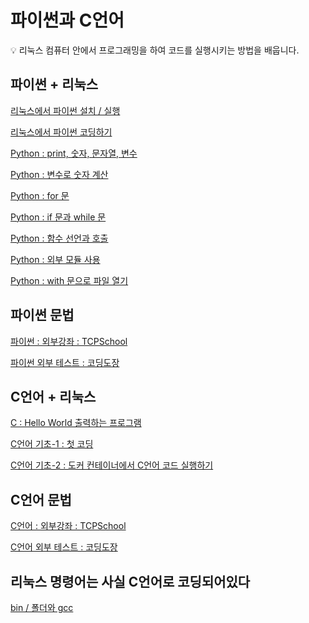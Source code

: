 # 파이썬과 C언어

<aside>
💡 리눅스 컴퓨터 안에서 프로그래밍을 하여 코드를 실행시키는 방법을 배웁니다.

</aside>

## 파이썬 + 리눅스

[리눅스에서 파이썬 설치 / 실행](%E1%84%85%E1%85%B5%E1%84%82%E1%85%AE%E1%86%A8%E1%84%89%E1%85%B3%E1%84%8B%E1%85%A6%E1%84%89%E1%85%A5%20%E1%84%91%E1%85%A1%E1%84%8B%E1%85%B5%E1%84%8A%E1%85%A5%E1%86%AB%20%E1%84%89%E1%85%A5%E1%86%AF%E1%84%8E%E1%85%B5%20%E1%84%89%E1%85%B5%E1%86%AF%E1%84%92%E1%85%A2%E1%86%BC%20fa706bbdd3d84ae9ba4638cc15eb999d.md)

[리눅스에서 파이썬 코딩하기](%E1%84%85%E1%85%B5%E1%84%82%E1%85%AE%E1%86%A8%E1%84%89%E1%85%B3%E1%84%8B%E1%85%A6%E1%84%89%E1%85%A5%20%E1%84%91%E1%85%A1%E1%84%8B%E1%85%B5%E1%84%8A%E1%85%A5%E1%86%AB%20%E1%84%8F%E1%85%A9%E1%84%83%E1%85%B5%E1%86%BC%E1%84%92%E1%85%A1%E1%84%80%E1%85%B5%20c2dac6f5febb4672901e4947cec886fa.md)

[Python : print, 숫자, 문자열, 변수](Python%20print,%20%E1%84%89%E1%85%AE%E1%86%BA%E1%84%8C%E1%85%A1,%20%E1%84%86%E1%85%AE%E1%86%AB%E1%84%8C%E1%85%A1%E1%84%8B%E1%85%A7%E1%86%AF,%20%E1%84%87%E1%85%A7%E1%86%AB%E1%84%89%E1%85%AE%20c6824445399146bf9df73d29ea12d456.md)

[Python : 변수로 숫자 계산](Python%20%E1%84%87%E1%85%A7%E1%86%AB%E1%84%89%E1%85%AE%E1%84%85%E1%85%A9%20%E1%84%89%E1%85%AE%E1%86%BA%E1%84%8C%E1%85%A1%20%E1%84%80%E1%85%A8%E1%84%89%E1%85%A1%E1%86%AB%208d51d9bb77c240cd96f9d0d4e43c40d5.md)

[Python : for 문](Python%20for%20%E1%84%86%E1%85%AE%E1%86%AB%20223387f7b04041d292e7bf8baa8780d1.md)

[Python : if 문과 while 문](Python%20if%20%E1%84%86%E1%85%AE%E1%86%AB%E1%84%80%E1%85%AA%20while%20%E1%84%86%E1%85%AE%E1%86%AB%20a4e82400e48f49daa1cc4bba205b1a17.md)

[Python : 함수 선언과 호출](Python%20%E1%84%92%E1%85%A1%E1%86%B7%E1%84%89%E1%85%AE%20%E1%84%89%E1%85%A5%E1%86%AB%E1%84%8B%E1%85%A5%E1%86%AB%E1%84%80%E1%85%AA%20%E1%84%92%E1%85%A9%E1%84%8E%E1%85%AE%E1%86%AF%20ffbe9af2b2d74514b47296577c873837.md)

[Python : 외부 모듈 사용](Python%20%E1%84%8B%E1%85%AC%E1%84%87%E1%85%AE%20%E1%84%86%E1%85%A9%E1%84%83%E1%85%B2%E1%86%AF%20%E1%84%89%E1%85%A1%E1%84%8B%E1%85%AD%E1%86%BC%20b63ff3a4672a4a4c876c9accca8205b0.md)

[Python : with 문으로 파일 열기](Python%20with%20%E1%84%86%E1%85%AE%E1%86%AB%E1%84%8B%E1%85%B3%E1%84%85%E1%85%A9%20%E1%84%91%E1%85%A1%E1%84%8B%E1%85%B5%E1%86%AF%20%E1%84%8B%E1%85%A7%E1%86%AF%E1%84%80%E1%85%B5%20b5556aca35954fc9b87d0e5abeac2cca.md)

## 파이썬 문법

[파이썬 : 외부강좌 : TCPSchool](%E1%84%91%E1%85%A1%E1%84%8B%E1%85%B5%E1%84%8A%E1%85%A5%E1%86%AB%20%E1%84%8B%E1%85%AC%E1%84%87%E1%85%AE%E1%84%80%E1%85%A1%E1%86%BC%E1%84%8C%E1%85%AA%20TCPSchool%2095183a7365be490486967d3979851e94.md)

[파이썬 외부 테스트 : 코딩도장](%E1%84%91%E1%85%A1%E1%84%8B%E1%85%B5%E1%84%8A%E1%85%A5%E1%86%AB%20%E1%84%8B%E1%85%AC%E1%84%87%E1%85%AE%20%E1%84%90%E1%85%A6%E1%84%89%E1%85%B3%E1%84%90%E1%85%B3%20%E1%84%8F%E1%85%A9%E1%84%83%E1%85%B5%E1%86%BC%E1%84%83%E1%85%A9%E1%84%8C%E1%85%A1%E1%86%BC%20b585c3e373104c7eb48d0130cba95498.md)

## C언어 + 리눅스

[C : Hello World 출력하는 프로그램](C%20Hello%20World%20%E1%84%8E%E1%85%AE%E1%86%AF%E1%84%85%E1%85%A7%E1%86%A8%E1%84%92%E1%85%A1%E1%84%82%E1%85%B3%E1%86%AB%20%E1%84%91%E1%85%B3%E1%84%85%E1%85%A9%E1%84%80%E1%85%B3%E1%84%85%E1%85%A2%E1%86%B7%20fa4a273835f144f492f9dffd4e1c001d.md)

[C언어 기초-1 : 첫 코딩](C%E1%84%8B%E1%85%A5%E1%86%AB%E1%84%8B%E1%85%A5%20%E1%84%80%E1%85%B5%E1%84%8E%E1%85%A9-1%20%E1%84%8E%E1%85%A5%E1%86%BA%20%E1%84%8F%E1%85%A9%E1%84%83%E1%85%B5%E1%86%BC%204d865ec324a74f758a14e85294ce0984.md)

[C언어 기초-2 : 도커 컨테이너에서 C언어 코드 실행하기](C%E1%84%8B%E1%85%A5%E1%86%AB%E1%84%8B%E1%85%A5%20%E1%84%80%E1%85%B5%E1%84%8E%E1%85%A9-2%20%E1%84%83%E1%85%A9%E1%84%8F%E1%85%A5%20%E1%84%8F%E1%85%A5%E1%86%AB%E1%84%90%E1%85%A6%E1%84%8B%E1%85%B5%E1%84%82%E1%85%A5%E1%84%8B%E1%85%A6%E1%84%89%E1%85%A5%20C%E1%84%8B%E1%85%A5%E1%86%AB%E1%84%8B%E1%85%A5%20%E1%84%8F%E1%85%A9%E1%84%83%E1%85%B3%20%E1%84%89%E1%85%B5%E1%86%AF%E1%84%92%E1%85%A2%201394195780fb49589c7618ce479f878b.md)

## C언어 문법

[C언어 : 외부강좌 : TCPSchool](C%E1%84%8B%E1%85%A5%E1%86%AB%E1%84%8B%E1%85%A5%20%E1%84%8B%E1%85%AC%E1%84%87%E1%85%AE%E1%84%80%E1%85%A1%E1%86%BC%E1%84%8C%E1%85%AA%20TCPSchool%20cd0fe5d6b12f4b53b82b3dad64650e07.md)

[C언어 외부 테스트 : 코딩도장](C%E1%84%8B%E1%85%A5%E1%86%AB%E1%84%8B%E1%85%A5%20%E1%84%8B%E1%85%AC%E1%84%87%E1%85%AE%20%E1%84%90%E1%85%A6%E1%84%89%E1%85%B3%E1%84%90%E1%85%B3%20%E1%84%8F%E1%85%A9%E1%84%83%E1%85%B5%E1%86%BC%E1%84%83%E1%85%A9%E1%84%8C%E1%85%A1%E1%86%BC%203dba32d8c2ba46ad93bd93f6ef560bb6.md)

## 리눅스 명령어는 사실 C언어로 코딩되어있다

[bin / 폴더와 gcc](bin%20%E1%84%91%E1%85%A9%E1%86%AF%E1%84%83%E1%85%A5%E1%84%8B%E1%85%AA%20gcc%20b4ab77db5893434b8c2d5ba0590cff2d.md)